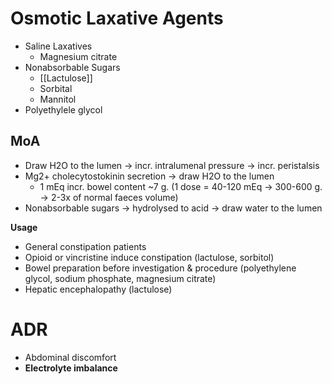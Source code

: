 # Osmotic Laxative Agents
- Saline Laxatives 
	- Magnesium citrate
- Nonabsorbable Sugars
	- [[Lactulose]]
	- Sorbital
	- Mannitol
- Polyethylele glycol

## MoA
- Draw H2O to the lumen -> incr. intralumenal pressure -> incr. peristalsis
- Mg2+ cholecytostokinin secretion -> draw H2O to the lumen
	- 1 mEq incr. bowel content ~7 g. (1 dose = 40-120 mEq -> 300-600 g. -> 2-3x of normal faeces volume)
- Nonabsorbable sugars -> hydrolysed to acid -> draw water to the lumen

**Usage**
- General constipation patients
- Opioid or vincristine induce constipation (lactulose, sorbitol)
- Bowel preparation before investigation & procedure (polyethylene glycol, sodium phosphate, magnesium citrate)
- Hepatic encephalopathy (lactulose)

# ADR
- Abdominal discomfort
- **Electrolyte imbalance**